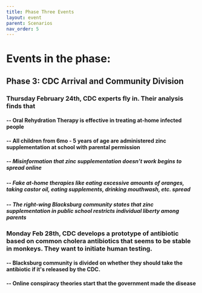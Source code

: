 ```yaml
---
title: Phase Three Events
layout: event
parent: Scenarios
nav_order: 5
---
```

 
# Events in the phase:  
## Phase 3: CDC Arrival and Community Division
### Thursday February 24th, CDC experts fly in. Their analysis finds that
####   -- Oral Rehydration Therapy is effective in treating at-home infected people
####   -- All children from 6mo - 5 years of age are administered zinc supplementation at school with parental permission
#####       -- Misinformation that zinc supplementation doesn’t work begins to spread online
#####       -- Fake at-home therapies like eating excessive amounts of oranges, taking castor oil, eating supplements, drinking mouthwash, etc. spread
#####       -- The right-wing Blacksburg community states that zinc supplementation in public school restricts individual liberty among parents 
### Monday Feb 28th, CDC develops a prototype of antibiotic based on common cholera antibiotics that seems to be stable in monkeys. They want to initiate human testing. 
####   -- Blacksburg community is divided on whether they should take the antibiotic if it's released by the CDC. 
####   -- Online conspiracy theories start that the government made the disease 
